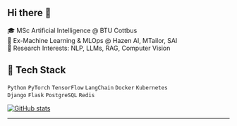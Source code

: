 ## Hi there 👋

🎓 MSc Artificial Intelligence @ BTU Cottbus  
💼 Ex-Machine Learning & MLOps @ Hazen AI, MTailor, SAI  
🔬 Research Interests: NLP, LLMs, RAG, Computer Vision


## 🧰 Tech Stack
`Python` `PyTorch` `TensorFlow` `LangChain` `Docker` `Kubernetes`  
`Django` `Flask` `PostgreSQL` `Redis`

[![GitHub stats](https://github-readme-stats.vercel.app/api?username=hattiq)](https://github.com/anuraghazra/github-readme-stats)

---



<!--
**hattiq/hattiq** is a ✨ _special_ ✨ repository because its `README.md` (this file) appears on your GitHub profile.

Here are some ideas to get you started:

- 🔭 I’m currently working on ...
- 🌱 I’m currently learning ...
- 👯 I’m looking to collaborate on ...
- 🤔 I’m looking for help with ...
- 💬 Ask me about ...
- 📫 How to reach me: ...
- 😄 Pronouns: ...
- ⚡ Fun fact: ...
-->
